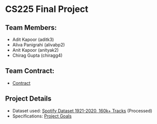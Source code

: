 # CS225 Final Project
## Team Members:
- Adit Kapoor (aditk3)
- Aliva Panigrahi (alivabp2)
- Anit Kapoor (anityak2)
- Chirag Gupta (chiragg4)  

## Team Contract:
- [Contract](https://github-dev.cs.illinois.edu/cs225-fa20/chiragg4-anityak2-aditk3-alivabp2/blob/master/docs/Team%20Contract.pdf)

## Project Details
- Dataset used: [Spotify Dataset 1921-2020, 160k+ Tracks](https://www.kaggle.com/yamaerenay/spotify-dataset-19212020-160k-tracks) (Processed)
- Specifications: [Project Goals](https://github-dev.cs.illinois.edu/cs225-fa20/chiragg4-anityak2-aditk3-alivabp2/blob/master/docs/Project%20Goals.pdf)
